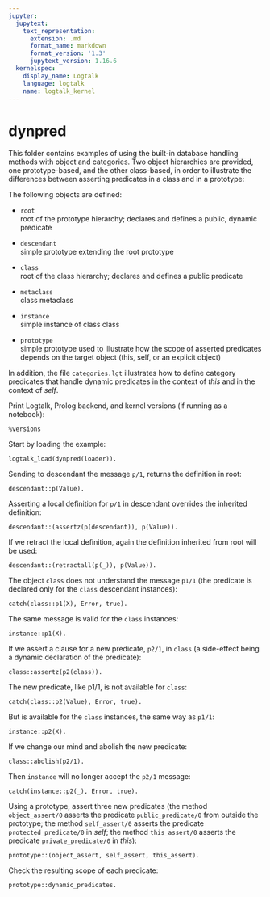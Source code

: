```yaml
---
jupyter:
  jupytext:
    text_representation:
      extension: .md
      format_name: markdown
      format_version: '1.3'
      jupytext_version: 1.16.6
  kernelspec:
    display_name: Logtalk
    language: logtalk
    name: logtalk_kernel
---
```


<!--
________________________________________________________________________

This file is part of Logtalk <https://logtalk.org/>  
SPDX-FileCopyrightText: 1998-2025 Paulo Moura <pmoura@logtalk.org>  
SPDX-License-Identifier: Apache-2.0

Licensed under the Apache License, Version 2.0 (the "License");
you may not use this file except in compliance with the License.
You may obtain a copy of the License at

    http://www.apache.org/licenses/LICENSE-2.0

Unless required by applicable law or agreed to in writing, software
distributed under the License is distributed on an "AS IS" BASIS,
WITHOUT WARRANTIES OR CONDITIONS OF ANY KIND, either express or implied.
See the License for the specific language governing permissions and
limitations under the License.
________________________________________________________________________
-->

# dynpred

This folder contains examples of using the built-in database handling
methods with object and categories. Two object hierarchies are provided,
one prototype-based, and the other class-based, in order to illustrate
the differences between asserting predicates in a class and in a prototype:

The following objects are defined:

- `root`  
	root of the prototype hierarchy; declares and defines a public,
	dynamic predicate
- `descendant`  
	simple prototype extending the root prototype

- `class`  
	root of the class hierarchy; declares and defines a public predicate
- `metaclass`  
	class metaclass
- `instance`  
	simple instance of class class

- `prototype`  
	simple prototype used to illustrate how the scope of asserted 
	predicates depends on the target object (this, self, or an explicit 
	object)

In addition, the file `categories.lgt` illustrates how to define category
predicates that handle dynamic predicates in the context of _this_ and in
the context of _self_.

Print Logtalk, Prolog backend, and kernel versions (if running as a notebook):

```logtalk
%versions
```

Start by loading the example:

```logtalk
logtalk_load(dynpred(loader)).
```

Sending to descendant the message `p/1`, returns the definition in root:

```logtalk
descendant::p(Value).
```

<!--
Value = root.
-->

Asserting a local definition for `p/1` in descendant overrides the inherited 
definition:

```logtalk
descendant::(assertz(p(descendant)), p(Value)).
```

<!--
Value = descendant.
-->

If we retract the local definition, again the definition inherited from root
will be used:

```logtalk
descendant::(retractall(p(_)), p(Value)).
```

<!--
Value = root.
-->

The object `class` does not understand the message `p1/1` (the predicate is
declared only for the `class` descendant instances):

```logtalk
catch(class::p1(X), Error, true).
```

<!--
Error = error(existence_error(predicate_declaration,p1/1),logtalk(class::p1(_948),c(user,user,r(user,class,[],[])))).
-->

The same message is valid for the `class` instances:

```logtalk
instance::p1(X).
```

<!--
X = class.
-->

If we assert a clause for a new predicate, `p2/1`, in `class`
(a side-effect being a dynamic declaration of the predicate):

```logtalk
class::assertz(p2(class)).
```

<!--
true.
-->

The new predicate, like p1/1, is not available for `class`:

```logtalk
catch(class::p2(Value), Error, true).
```

<!--
catch(instance::p2(_), Error, true).
-->

But is available for the `class` instances, the same way as `p1/1`:

```logtalk
instance::p2(X).
```

<!--
X = class.
-->

If we change our mind and abolish the new predicate:

```logtalk
class::abolish(p2/1).
```

<!--
true.
-->

Then `instance` will no longer accept the `p2/1` message:

```logtalk
catch(instance::p2(_), Error, true).
```

<!--
Error = error(existence_error(predicate_declaration,p2/1),logtalk(instance::p2(_1718),c(user,user,r(user,instance,[],[])))).
-->

Using a prototype, assert three new predicates (the method `object_assert/0`
asserts the predicate `public_predicate/0` from outside the prototype; the 
method `self_assert/0` asserts the predicate `protected_predicate/0` in _self_; 
the method `this_assert/0` asserts the predicate `private_predicate/0` in _this_):

```logtalk
prototype::(object_assert, self_assert, this_assert).
```

<!--
true
-->

Check the resulting scope of each predicate:

```logtalk
prototype::dynamic_predicates.
```

<!--
public_predicate/0 - public
protected_predicate/0 - protected
private_predicate/0 - private
true.
-->
